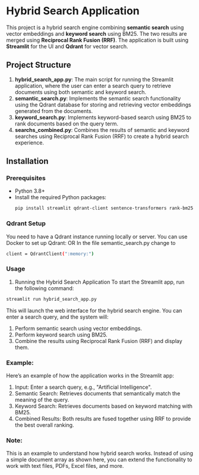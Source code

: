 # Hybrid Search Application

This project is a hybrid search engine combining **semantic search** using vector embeddings and **keyword search** using BM25. The two results are merged using **Reciprocal Rank Fusion (RRF)**. The application is built using **Streamlit** for the UI and **Qdrant** for vector search.

## Project Structure

1. **hybrid_search_app.py**: The main script for running the Streamlit application, where the user can enter a search query to retrieve documents using both semantic and keyword search.
2. **semantic_search.py**: Implements the semantic search functionality using the Qdrant database for storing and retrieving vector embeddings generated from the documents.
3. **keyword_search.py**: Implements keyword-based search using BM25 to rank documents based on the query term.
4. **searchs_combined.py**: Combines the results of semantic and keyword searches using Reciprocal Rank Fusion (RRF) to create a hybrid search experience.

## Installation

### Prerequisites
- Python 3.8+
- Install the required Python packages:
  ```sh
  pip install streamlit qdrant-client sentence-transformers rank-bm25 numpy scipy
  ```

### Qdrant Setup
You need to have a Qdrant instance running locally or server. You can use Docker to set up Qdrant:
OR In the file semantic_search.py change to
  ```sh
 client = QdrantClient(":memory:")
 ```

### Usage
1. Running the Hybrid Search Application
To start the Streamlit app, run the following command:
  ```sh
  streamlit run hybrid_search_app.py
 ```

This will launch the web interface for the hybrid search engine. You can enter a search query, and the system will:
  1. Perform semantic search using vector embeddings.
  2. Perform keyword search using BM25.
  3. Combine the results using Reciprocal Rank Fusion (RRF) and display them.

### Example:
Here’s an example of how the application works in the Streamlit app:

  1. Input: Enter a search query, e.g., "Artificial Intelligence".
  2. Semantic Search: Retrieves documents that semantically match the meaning of the query.
  3. Keyword Search: Retrieves documents based on keyword matching with BM25.
  4. Combined Results: Both results are fused together using RRF to provide the best overall ranking.

  ### Note: 
  This is an example to understand how hybrid search works. Instead of using a simple document array as shown here, you can extend the functionality to work with text files, PDFs, Excel files, and more.
